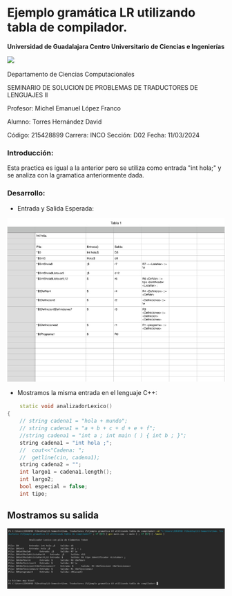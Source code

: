 # Ejemplo gramática LR utilizando tabla de compilador.

**Universidad de Guadalajara Centro Universitario de Ciencias e Ingenierías**

![](https://seeklogo.com/images/U/Universidad_de_Guadalajara-logo-E221350A81-seeklogo.com.png) <br>

Departamento de Ciencias Computacionales

SEMINARIO DE SOLUCION DE PROBLEMAS DE TRADUCTORES DE LENGUAJES II

Profesor: Michel Emanuel López Franco

Alumno: Torres Hernández David

Código: 215428899	     	Carrera: INCO		Sección: D02		Fecha: 11/03/2024


### **Introducción:**

Esta practica es igual a la anterior pero se utiliza como entrada "int hola;" y se analiza con la gramatica anteriormente dada. <br>

### **Desarrollo:**
- Entrada y Salida Esperada: <br> 

![image](ejemplo_gramatica.jpg) <br>


- Mostramos la misma entrada en el lenguaje C++: <br>
```c++
    static void analizadorLexico()
{
    // string cadena1 = "hola + mundo";
    // string cadena1 = "a + b + c + d + e + f";
    //string cadena1 = "int a ; int main ( ) { int b ; }";
    string cadena1 = "int hola ;";
    //  cout<<"Cadena: ";
    //  getline(cin, cadena1);
    string cadena2 = "";
    int largo1 = cadena1.length();
    int largo2;
    bool especial = false;
    int tipo;
```
## Mostramos su salida 

![image](salida.jpg) <br>
